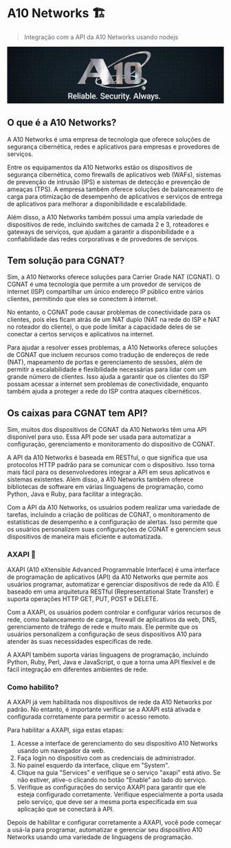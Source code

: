# A10 Networks 🏗️

> Integração com a API da A10 Networks usando nodejs

![1678195359595](image/readme/1678195359595.png)

## O que é a A10 Networks?

A A10 Networks é uma empresa de tecnologia que oferece soluções de segurança cibernética, redes e aplicativos para empresas e provedores de serviços.

Entre os equipamentos da A10 Networks estão os dispositivos de segurança cibernética, como firewalls de aplicativos web (WAFs), sistemas de prevenção de intrusão (IPS) e sistemas de detecção e prevenção de ameaças (TPS). A empresa também oferece soluções de balanceamento de carga para otimização de desempenho de aplicativos e serviços de entrega de aplicativos para melhorar a disponibilidade e escalabilidade.

Além disso, a A10 Networks também possui uma ampla variedade de dispositivos de rede, incluindo switches de camada 2 e 3, roteadores e gateways de serviços, que ajudam a garantir a disponibilidade e a confiabilidade das redes corporativas e de provedores de serviços.

## Tem solução para CGNAT?

Sim, a A10 Networks oferece soluções para Carrier Grade NAT (CGNAT). O CGNAT é uma tecnologia que permite a um provedor de serviços de internet (ISP) compartilhar um único endereço IP público entre vários clientes, permitindo que eles se conectem à internet.

No entanto, o CGNAT pode causar problemas de conectividade para os clientes, pois eles ficam atrás de um NAT duplo (NAT na rede do ISP e NAT no roteador do cliente), o que pode limitar a capacidade deles de se conectar a certos serviços e aplicativos na internet.

Para ajudar a resolver esses problemas, a A10 Networks oferece soluções de CGNAT que incluem recursos como tradução de endereços de rede (NAT), mapeamento de portas e gerenciamento de sessões, além de permitir a escalabilidade e flexibilidade necessárias para lidar com um grande número de clientes. Isso ajuda a garantir que os clientes do ISP possam acessar a internet sem problemas de conectividade, enquanto também ajuda a proteger a rede do ISP contra ataques cibernéticos.

## Os caixas para CGNAT tem API?

Sim, muitos dos dispositivos de CGNAT da A10 Networks têm uma API disponível para uso. Essa API pode ser usada para automatizar a configuração, gerenciamento e monitoramento do dispositivo de CGNAT.

A API da A10 Networks é baseada em RESTful, o que significa que usa protocolos HTTP padrão para se comunicar com o dispositivo. Isso torna mais fácil para os desenvolvedores integrar a API em seus aplicativos e sistemas existentes. Além disso, a A10 Networks também oferece bibliotecas de software em várias linguagens de programação, como Python, Java e Ruby, para facilitar a integração.

Com a API da A10 Networks, os usuários podem realizar uma variedade de tarefas, incluindo a criação de políticas de CGNAT, o monitoramento de estatísticas de desempenho e a configuração de alertas. Isso permite que os usuários personalizem suas configurações de CGNAT e gerenciem seus dispositivos de maneira mais eficiente e automatizada.

### AXAPI 🤔

AXAPI (A10 eXtensible Advanced Programmable Interface) é uma interface de programação de aplicativos (API) da A10 Networks que permite aos usuários programar, automatizar e gerenciar dispositivos de rede da A10. É baseado em uma arquitetura RESTful (Representational State Transfer) e suporta operações HTTP GET, PUT, POST e DELETE.

Com a AXAPI, os usuários podem controlar e configurar vários recursos de rede, como balanceamento de carga, firewall de aplicativos da web, DNS, gerenciamento de tráfego de rede e muito mais. Ele permite que os usuários personalizem a configuração de seus dispositivos A10 para atender às suas necessidades específicas de rede.

A AXAPI também suporta várias linguagens de programação, incluindo Python, Ruby, Perl, Java e JavaScript, o que a torna uma API flexível e de fácil integração em diferentes ambientes de rede.

### Como habilito?

A AXAPI já vem habilitada nos dispositivos de rede da A10 Networks por padrão. No entanto, é importante verificar se a AXAPI está ativada e configurada corretamente para permitir o acesso remoto.

Para habilitar a AXAPI, siga estas etapas:

1. Acesse a interface de gerenciamento do seu dispositivo A10 Networks usando um navegador da web.
2. Faça login no dispositivo com as credenciais de administrador.
3. No painel esquerdo da interface, clique em "System".
4. Clique na guia "Services" e verifique se o serviço "axapi" está ativo. Se não estiver, ative-o clicando no botão "Enable" ao lado do serviço.
5. Verifique as configurações do serviço AXAPI para garantir que ele esteja configurado corretamente. Verifique especialmente a porta usada pelo serviço, que deve ser a mesma porta especificada em sua aplicação que se conectará à API.

Depois de habilitar e configurar corretamente a AXAPI, você pode começar a usá-la para programar, automatizar e gerenciar seu dispositivo A10 Networks usando uma variedade de linguagens de programação.
